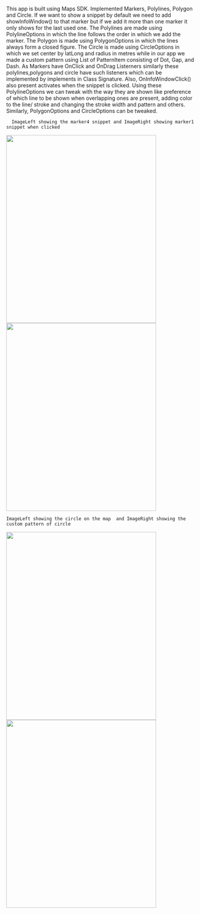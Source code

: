 This app is built using Maps SDK. 
Implemented Markers, Polylines, Polygon and Circle.
If we want to show a snippet by default we need to add
showInfoWindow() to that marker but if we add it more than one marker it only shows for the 
last used one.
The Polylines are made using PolylineOptions in which the line
follows the order in which we add the marker. 
The Polygon is made using PolygonOptions in which the lines always form a
closed figure.
The Circle is made using CircleOptions in which we set center by latLong and radius
in metres while in our app we made a custom pattern using List of PatternItem consisting of 
Dot, Gap, and Dash.
As Markers have OnClick and OnDrag Listerners similarly these polylines,polygons and circle have such listeners 
which can be implemented by implements in Class Signature. Also, OnInfoWindowClick() also present activates when the snippet
is clicked. Using these PolylineOptions we can tweak with the way they are shown like preference of which line to be shown when 
overlapping ones are present, adding color to the line/ stroke and changing the stroke width and pattern and others.
Similarly, PolygonOptions and CircleOptions can be tweaked.

      ImageLeft showing the marker4 snippet and ImageRight showing marker1 snippet when clicked
<image src="https://github.com/sanjuray/MapMeExtended/assets/94555333/cc6963a6-f3c9-42b3-a94f-8591469fe17e" width=400 height=500/>
  <image src="https://github.com/sanjuray/MapMeExtended/assets/94555333/abc7a1e4-f95c-49c5-a4a3-021c057e9266" width=400 height=500/>
      
    ImageLeft showing the circle on the map  and ImageRight showing the custom pattern of circle
<image src="https://github.com/sanjuray/MapMeExtended/assets/94555333/0b0119b6-39c1-4f49-9627-06fab385ad20" width=400 height=500/>
<image src="https://github.com/sanjuray/MapMeExtended/assets/94555333/91802bf2-b5a1-4754-84a5-536f2ff95f41" width=400 height=500/>
